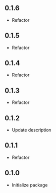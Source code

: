 ## 0.1.6
* Refactor

## 0.1.5
* Refactor

## 0.1.4
* Refactor

## 0.1.3
* Refactor

## 0.1.2
* Update description

## 0.1.1
* Refactor

## 0.1.0
* Initialize package
